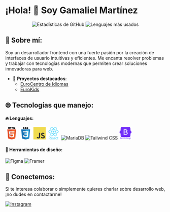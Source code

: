 # ¡Hola! 👋 Soy **Gamaliel Martínez**

<p align="center">
  <img src="https://github-readme-stats.vercel.app/api?username=gama2176&hide_title=false&hide_rank=false&show_icons=true&include_all_commits=true&count_private=true&disable_animations=false&theme=default&locale=es&hide_border=false" height="150" alt="Estadísticas de GitHub" />
  <img src="https://github-readme-stats.vercel.app/api/top-langs?username=gama2176&locale=es&hide_title=false&layout=compact&card_width=320&langs_count=5&theme=default&hide_border=false" height="150" alt="Lenguajes más usados" />
</p>

## 🚀 Sobre mí:
Soy un desarrollador frontend con una fuerte pasión por la creación de interfaces de usuario intuitivas y eficientes. Me encanta resolver problemas y trabajar con tecnologías modernas que permiten crear soluciones innovadoras para web.

- 🔭 **Proyectos destacados**:
  - [EuroCentro de Idiomas](https://www.eurocentrodeidiomas.com/)
  - [EuroKids](https://www.eurokidsidiomas.com/)

## 🌐 Tecnologías que manejo:
#### 🔥 Lenguajes:
<p align="left">
  <img src="https://raw.githubusercontent.com/devicons/devicon/master/icons/html5/html5-original-wordmark.svg" alt="HTML5" width="40" height="40"/>
  <img src="https://raw.githubusercontent.com/devicons/devicon/master/icons/css3/css3-original-wordmark.svg" alt="CSS3" width="40" height="40"/>
  <img src="https://raw.githubusercontent.com/devicons/devicon/master/icons/javascript/javascript-original.svg" alt="JavaScript" width="40" height="40"/>
  <img src="https://raw.githubusercontent.com/devicons/devicon/master/icons/react/react-original-wordmark.svg" alt="React" width="40" height="40"/>
  <img src="https://www.vectorlogo.zone/logos/mariadb/mariadb-icon.svg" alt="MariaDB" width="40" height="40"/>
  <img src="https://www.vectorlogo.zone/logos/tailwindcss/tailwindcss-icon.svg" alt="Tailwind CSS" width="40" height="40"/>
  <img src="https://raw.githubusercontent.com/devicons/devicon/master/icons/bootstrap/bootstrap-plain-wordmark.svg" alt="Bootstrap" width="40" height="40"/>
</p>

#### 🎨 Herramientas de diseño:
<p align="left">
  <img src="https://www.vectorlogo.zone/logos/figma/figma-icon.svg" alt="Figma" width="40" height="40"/>
  <img src="https://www.vectorlogo.zone/logos/framer/framer-icon.svg" alt="Framer" width="40" height="40"/>
</p>

## 💬 Conectemos:
Si te interesa colaborar o simplemente quieres charlar sobre desarrollo web, ¡no dudes en contactarme!

[![Instagram](https://img.shields.io/badge/-Instagram-E4405F?style=for-the-badge&logo=instagram&logoColor=white)](https://instagram.com/gamtz_)
